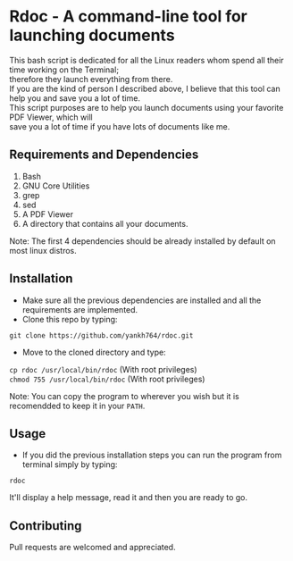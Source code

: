 # Rdoc - A command-line tool for launching documents
This bash script is dedicated for all the Linux readers whom spend all their time working on the Terminal;    
therefore they launch everything from there.   
If you are the kind of person I described above, I believe that this tool can help you and save you a lot of time.  
This script purposes are to help you launch documents using your favorite PDF Viewer, which will    
save you a lot of time if you have lots of documents like me.

## Requirements and Dependencies
1. Bash 
2. GNU Core Utilities
3. grep
4. sed
5. A PDF Viewer
6. A directory that contains all your documents.    

Note: The first 4 dependencies should be already installed by default on most linux distros.

## Installation 
* Make sure all the previous dependencies are installed and all the requirements are implemented.
* Clone this repo by typing:   
    
```git clone https://github.com/yankh764/rdoc.git```    

* Move to the cloned directory and type:    
    
```cp rdoc /usr/local/bin/rdoc``` (With root privileges)    
```chmod 755 /usr/local/bin/rdoc``` (With root privileges)
    
Note: You can copy the program to wherever you wish but it is recomendded to keep it in your `PATH`.   

## Usage
* If you did the previous installation steps you can run the program from terminal simply by typing:   
    
```rdoc```     

It'll display a help message, read it and then you are ready to go.

## Contributing
Pull requests are welcomed and appreciated.